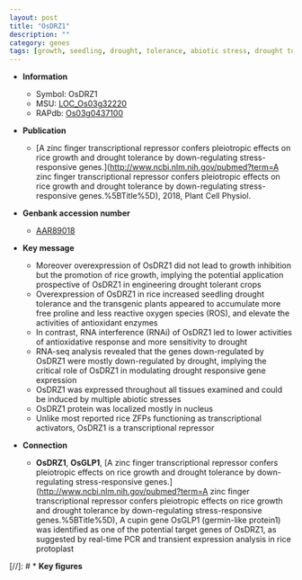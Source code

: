 ```yaml
---
layout: post
title: "OsDRZ1"
description: ""
category: genes
tags: [growth, seedling, drought, tolerance, abiotic stress, drought tolerance, nucleus, biotic stress, transcriptional activator, reactive oxygen species]
---
```


* **Information**  
    + Symbol: OsDRZ1  
    + MSU: [LOC_Os03g32220](http://rice.plantbiology.msu.edu/cgi-bin/ORF_infopage.cgi?orf=LOC_Os03g32220)  
    + RAPdb: [Os03g0437100](http://rapdb.dna.affrc.go.jp/viewer/gbrowse_details/irgsp1?name=Os03g0437100)  

* **Publication**  
    + [A zinc finger transcriptional repressor confers pleiotropic effects on rice growth and drought tolerance by down-regulating stress-responsive genes.](http://www.ncbi.nlm.nih.gov/pubmed?term=A zinc finger transcriptional repressor confers pleiotropic effects on rice growth and drought tolerance by down-regulating stress-responsive genes.%5BTitle%5D), 2018, Plant Cell Physiol.

* **Genbank accession number**  
    + [AAR89018](http://www.ncbi.nlm.nih.gov/nuccore/AAR89018)

* **Key message**  
    + Moreover overexpression of OsDRZ1 did not lead to growth inhibition but the promotion of rice growth, implying the potential application prospective of OsDRZ1 in engineering drought tolerant crops
    + Overexpression of OsDRZ1 in rice increased seedling drought tolerance and the transgenic plants appeared to accumulate more free proline and less reactive oxygen species (ROS), and elevate the activities of antioxidant enzymes
    + In contrast, RNA interference (RNAi) of OsDRZ1 led to lower activities of antioxidative response and more sensitivity to drought
    + RNA-seq analysis revealed that the genes down-regulated by OsDRZ1 were mostly down-regulated by drought, implying the critical role of OsDRZ1 in modulating drought responsive gene expression
    + OsDRZ1 was expressed throughout all tissues examined and could be induced by multiple abiotic stresses
    + OsDRZ1 protein was localized mostly in nucleus
    + Unlike most reported rice ZFPs functioning as transcriptional activators, OsDRZ1 is a transcriptional repressor

* **Connection**  
    + __OsDRZ1__, __OsGLP1__, [A zinc finger transcriptional repressor confers pleiotropic effects on rice growth and drought tolerance by down-regulating stress-responsive genes.](http://www.ncbi.nlm.nih.gov/pubmed?term=A zinc finger transcriptional repressor confers pleiotropic effects on rice growth and drought tolerance by down-regulating stress-responsive genes.%5BTitle%5D),  A cupin gene OsGLP1 (germin-like protein1) was identified as one of the potential target genes of OsDRZ1, as suggested by real-time PCR and transient expression analysis in rice protoplast

[//]: # * **Key figures**  


